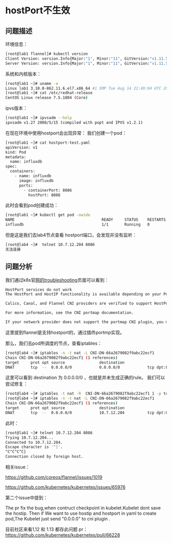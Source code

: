 # hostPort不生效
## 问题描述
环境信息：
```bash
[root@lab1 flannel]# kubectl version
Client Version: version.Info{Major:"1", Minor:"11", GitVersion:"v1.11.5", GitCommit:"753b2dbc622f5cc417845f0ff8a77f539a4213ea", GitTreeState:"clean", BuildDate:"2018-11-26T14:41:50Z", GoVersion:"go1.10.3", Compiler:"gc", Platform:"linux/amd64"}
Server Version: version.Info{Major:"1", Minor:"11", GitVersion:"v1.11.5", GitCommit:"753b2dbc622f5cc417845f0ff8a77f539a4213ea", GitTreeState:"clean", BuildDate:"2018-11-26T14:31:35Z", GoVersion:"go1.10.3", Compiler:"gc", Platform:"linux/amd64"}
```
系统和内核版本：
```bash
[root@lab1 ~]# uname -a
Linux lab1 3.10.0-862.11.6.el7.x86_64 #1 SMP Tue Aug 14 21:49:04 UTC 2018 x86_64 x86_64 x86_64 GNU/Linux
[root@lab1 ~]# cat /etc/redhat-release 
CentOS Linux release 7.5.1804 (Core) 
```
ipvs版本：
```bash
[root@lab1 ~]# ipvsadm --help
ipvsadm v1.27 2008/5/15 (compiled with popt and IPVS v1.2.1)

```

在现在环境中使用hostport会出现异常：
我们创建一个pod：
```bash
[root@lab1 ~]# cat hostport-test.yaml
apiVersion: v1
kind: Pod
metadata:
  name: influxdb
spec:
  containers:
    - name: influxdb
      image: influxdb
      ports:
        - containerPort: 8086
          hostPort: 8086
```
此时会看到pod创建成功：
```bash
[root@lab1 ~]# kubectl get pod -owide
NAME                                      READY     STATUS    RESTARTS   AGE       IP             NODE      NOMINATED NODE
influxdb                                  1/1       Running   0          2h        10.244.3.254   lab4      <none>

```
但是这是我们去lab4节点查看 hostport端口，会发现并没有监听：
```bash
[root@lab4 ~]#  telnet 10.7.12.204 8086
无法连接
```
## 问题分析
我们通过k8s官[网的troubleshooting](https://kubernetes.io/docs/setup/independent/troubleshooting-kubeadm/#hostport-services-do-not-work)页面可以看到：
```bash
HostPort services do not work
The HostPort and HostIP functionality is available depending on your Pod Network provider. Please contact the author of the Pod Network solution to find out whether HostPort and HostIP functionality are available.

Calico, Canal, and Flannel CNI providers are verified to support HostPort.

For more information, see the CNI portmap documentation.

If your network provider does not support the portmap CNI plugin, you may need to use the NodePort feature of services or use HostNetwork=true.

```
这里提到flannel是支持hostport的，通过插件portmp实现。

那么，我们去pod所调度的节点，查看iptables：
```bash
[root@lab4 ~]# iptables -n -t nat -L CNI-DN-66a2679082f9abc22ecf1
Chain CNI-DN-66a2679082f9abc22ecf1 (1 references)
target     prot opt source               destination
DNAT       tcp  --  0.0.0.0/0            0.0.0.0/0            tcp dpt:8086 to:10.244.3.254:8086
```
这里可以看到 destination 为 0.0.0.0/0  ，也就是并未生成正确的rule。
我们可以尝试修复：
```bash
[root@lab4 ~]# iptables -t nat -R  CNI-DN-66a2679082f9abc22ecf1 1 -p tcp -d 10.7.12.204 --dport 8086 -j DNAT --to-destination 10.244.3.254:8086
[root@lab4 ~]# iptables -n -t nat -L CNI-DN-66a2679082f9abc22ecf1
Chain CNI-DN-66a2679082f9abc22ecf1 (1 references)
target     prot opt source               destination
DNAT       tcp  --  0.0.0.0/0            10.7.12.204          tcp dpt:8086 to:10.244.3.254:8086
```
此时：
```bash
[root@lab1 ~]# telnet 10.7.12.204 8086
Trying 10.7.12.204...
Connected to 10.7.12.204.
Escape character is '^]'.
^C^C^C^C}
Connection closed by foreign host.
```

相关issue：

https://github.com/coreos/flannel/issues/1019

https://github.com/kubernetes/kubernetes/issues/65976

第二个issue中提到：

The pr fix the bug,when contruct checkpoint in kubelet.Kubelet dont save the hostip.
Then if We want to use hostip and hostport in yaml to create pod,The Kubelet just send "0.0.0.0" to cni plugin .

目前社区来看1,12 和 1.13 都存此问题
pr：
https://github.com/kubernetes/kubernetes/pull/66228